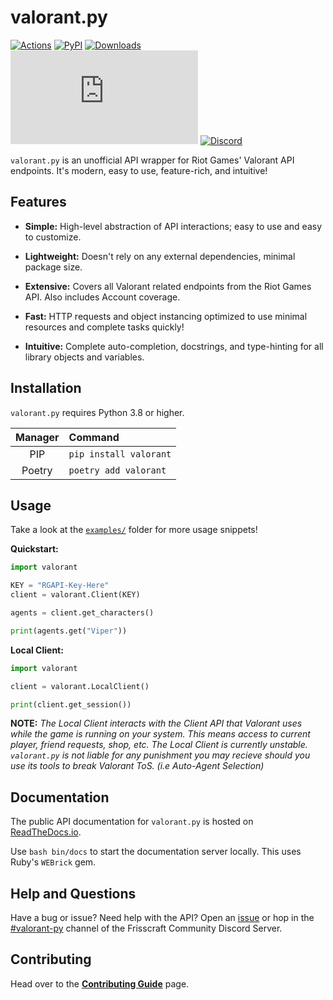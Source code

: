 # valorant.py

[![Actions](https://img.shields.io/endpoint.svg?url=https%3A%2F%2Factions-badge.atrox.dev%2Ffrissyn%2Fvalorant.py%2Fbadge%3Fref%3Dmaster&style=flat-square)](https://actions-badge.atrox.dev/frissyn/valorant.py/goto?ref=master)
[![PyPI](https://img.shields.io/pypi/v/valorant?style=flat-square)](https://pypi.python.org/pypi/valorant)
[![Downloads](https://img.shields.io/pypi/dm/valorant?style=flat-square)](https://pepy.tech/project/valorant)
![LICENSE](https://img.shields.io/github/license/frissyn/valorant.py?style=flat-square)
[![Discord](https://img.shields.io/badge/discord-join-7389D8?style=flat-square&logo=discord)](https://discord.gg/b3qjk4epPr)

`valorant.py` is an unofficial API wrapper for Riot Games' Valorant API endpoints. It's modern, easy to use, feature-rich, and intuitive!

## Features

+ **Simple:** High-level abstraction of API interactions; easy to use and easy to customize.

+ **Lightweight:** Doesn't rely on any external dependencies, minimal package size.

+ **Extensive:** Covers all Valorant related endpoints from the Riot Games API. Also includes Account coverage.

+ **Fast:** HTTP requests and object instancing optimized to use minimal resources and complete tasks quickly!

+ **Intuitive:** Complete auto-completion, docstrings, and type-hinting for all library objects and variables.

## Installation

`valorant.py` requires Python 3.8 or higher.

|Manager     |Command                  |
|:----------:|:------------------------|
|PIP         |`pip install valorant`   |
|Poetry      |`poetry add valorant`    |

## Usage

Take a look at the [`examples/`](https://github.com/frissyn/valorant.py/blob/master/examples) folder for more usage snippets!

**Quickstart:**

```python
import valorant

KEY = "RGAPI-Key-Here"
client = valorant.Client(KEY)

agents = client.get_characters()

print(agents.get("Viper"))
```

**Local Client:**

```python
import valorant

client = valorant.LocalClient()

print(client.get_session())
```

**NOTE:** *The Local Client interacts with the Client API that Valorant uses while the game is running on your system. This means access to current player, friend requests, shop, etc. The Local Client is currently unstable. `valorant.py` is not liable for any punishment you may recieve should you use its tools to break Valorant ToS. (i.e Auto-Agent Selection)*

## Documentation

The public API documentation for `valorant.py` is hosted on [ReadTheDocs.io](https://valorantpy.readthedocs.io/en/latest/).

Use `bash bin/docs` to start the documentation server locally. This uses Ruby's `WEBrick` gem.

## Help and Questions

Have a bug or issue? Need help with the API? Open an [issue](https://github.com/frissyn/valorant.py/issues) or hop in the [#valorant-py](https://discord.gg/b3qjk4epPr) channel of the Frisscraft Community Discord Server.

## Contributing

Head over to the [**Contributing Guide**](https://github.com/frissyn/valorant.py/blob/master/.github/CONTRIBUTING.md) page.